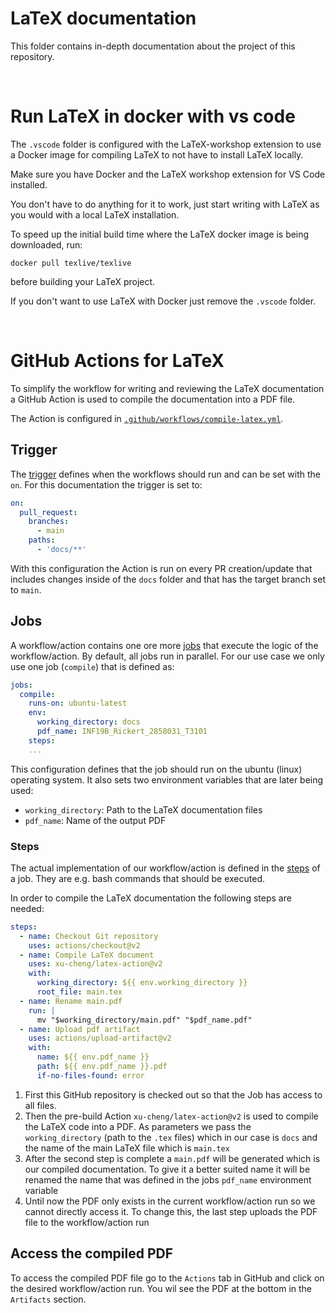 # LaTeX documentation

This folder contains in-depth documentation about the project of this repository.

<br />

# Run LaTeX in docker with vs code

The `.vscode` folder is configured with the LaTeX-workshop extension to use a Docker image for compiling LaTeX to not have to install LaTeX locally.

Make sure you have Docker and the LaTeX workshop extension for VS Code installed.

You don't have to do anything for it to work, just start writing with LaTeX as you would with a local LaTeX installation.

To speed up the initial build time where the LaTeX docker image is being downloaded, run:

```
docker pull texlive/texlive
```

before building your LaTeX project.

If you don't want to use LaTeX with Docker just remove the `.vscode` folder.

<br />

# GitHub Actions for LaTeX

To simplify the workflow for writing and reviewing the LaTeX documentation a GitHub Action is used to compile the documentation into a PDF file.

The Action is configured in [`.github/workflows/compile-latex.yml`](../.github/workflows/compile-latex.yml).

## Trigger

The [trigger](https://docs.github.com/en/actions/using-workflows/triggering-a-workflow) defines when the workflows should run and can be set with the `on`. For this documentation the trigger is set to:

```yml
on:
  pull_request:
    branches:
      - main
    paths:
      - 'docs/**'
```

With this configuration the Action is run on every PR creation/update that includes changes inside of the `docs` folder and that has the target branch set to `main`.

## Jobs

A workflow/action contains one ore more [jobs](https://docs.github.com/en/actions/using-jobs/using-jobs-in-a-workflow) that execute the logic of the workflow/action. By default, all jobs run in parallel. For our use case we only use one job (`compile`) that is defined as:

```yml
jobs:
  compile:
    runs-on: ubuntu-latest
    env:
      working_directory: docs
      pdf_name: INF19B_Rickert_2858031_T3101
    steps:
    ...
```

This configuration defines that the job should run on the ubuntu (linux) operating system. It also sets two environment variables that are later being used:

- `working_directory`: Path to the LaTeX documentation files
- `pdf_name`: Name of the output PDF

### Steps

The actual implementation of our workflow/action is defined in the [steps](https://docs.github.com/en/actions/using-workflows/workflow-syntax-for-github-actions#jobsjob_idsteps) of a job. They are e.g. bash commands that should be executed.

In order to compile the LaTeX documentation the following steps are needed:

```yml
steps:
  - name: Checkout Git repository
    uses: actions/checkout@v2
  - name: Compile LaTeX document
    uses: xu-cheng/latex-action@v2
    with:
      working_directory: ${{ env.working_directory }}
      root_file: main.tex
  - name: Rename main.pdf
    run: |
      mv "$working_directory/main.pdf" "$pdf_name.pdf"
  - name: Upload pdf artifact
    uses: actions/upload-artifact@v2
    with:
      name: ${{ env.pdf_name }}
      path: ${{ env.pdf_name }}.pdf
      if-no-files-found: error
```

1. First this GitHub repository is checked out so that the Job has access to all
   files.
2. Then the pre-build Action `xu-cheng/latex-action@v2` is used to compile the LaTeX code into a PDF. As parameters we pass the `working_directory` (path to the `.tex` files) which in our case is `docs` and the name of the main LaTeX file which is `main.tex`
3. After the second step is complete a `main.pdf` will be generated which is our compiled documentation. To give it a better suited name it will be renamed the name that was defined in the jobs `pdf_name` environment variable
4. Until now the PDF only exists in the current workflow/action run so we cannot directly access it. To change this, the last step uploads the PDF file to the workflow/action run

## Access the compiled PDF

To access the compiled PDF file go to the `Actions` tab in GitHub and click on the desired workflow/action run. You wil see the PDF at the bottom in the `Artifacts` section.
